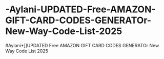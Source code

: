 # -Aylani-UPDATED-Free-AMAZON-GIFT-CARD-CODES-GENERATOr-New-Way-Code-List-2025
#Aylani*]]UPDATED Free AMAZON GIFT CARD CODES GENERATOr New Way Code List 2025
